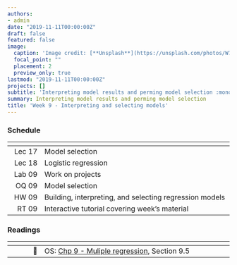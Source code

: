 ```yaml
---
authors:
- admin
date: "2019-11-11T00:00:00Z"
draft: false
featured: false
image:
  caption: 'Image credit: [**Unsplash**](https://unsplash.com/photos/W72t0b-bmb0)'
  focal_point: ""
  placement: 2
  preview_only: true
lastmod: "2019-11-11T00:00:00Z"
projects: []
subtitle: 'Interpreting model results and perming model selection :monocle:'
summary: Interpreting model results and perming model selection
title: 'Week 9 - Interpreting and selecting models'
---
```


### Schedule

| <div style="width:60px"></div>  | <div style="width:420px"></div> |  <div style="width:190px"></div>   |
|---:|---|---|
| Lec 17 | Model selection | |
| Lec 18 | Logistic regression | |
| Lab 09     | Work on projects | |
| OQ 09      | Model selection | |
| HW 09      | Building, interpreting, and selecting regression models | |
| RT 09      | Interactive tutorial covering week’s material | |

### Readings

| <div style="width:60px"></div>  | <div style="width:420px"></div>  |  <div style="width:190px"></div> |
|----:|---|---|
| :open_book: | OS: [Chp 9 - Muliple regression](https://www.openintro.org/stat/textbook.php?stat_book=os), Section 9.5 | **Required** |
